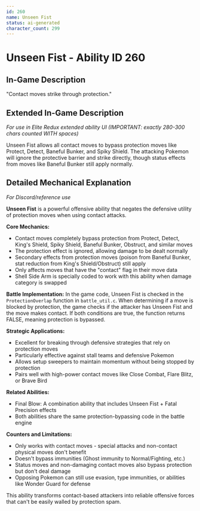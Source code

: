 ```yaml
---
id: 260
name: Unseen Fist
status: ai-generated
character_count: 299
---
```


# Unseen Fist - Ability ID 260

## In-Game Description
"Contact moves strike through protection."

## Extended In-Game Description
*For use in Elite Redux extended ability UI (IMPORTANT: exactly 280-300 chars counted WITH spaces)*

Unseen Fist allows all contact moves to bypass protection moves like Protect, Detect, Baneful Bunker, and Spiky Shield. The attacking Pokemon will ignore the protective barrier and strike directly, though status effects from moves like Baneful Bunker still apply normally.

## Detailed Mechanical Explanation
*For Discord/reference use*

**Unseen Fist** is a powerful offensive ability that negates the defensive utility of protection moves when using contact attacks.

**Core Mechanics:**
- Contact moves completely bypass protection from Protect, Detect, King's Shield, Spiky Shield, Baneful Bunker, Obstruct, and similar moves
- The protection effect is ignored, allowing damage to be dealt normally
- Secondary effects from protection moves (poison from Baneful Bunker, stat reduction from King's Shield/Obstruct) still apply
- Only affects moves that have the "contact" flag in their move data
- Shell Side Arm is specially coded to work with this ability when damage category is swapped

**Battle Implementation:**
In the game code, Unseen Fist is checked in the `ProtectionOverlap` function in `battle_util.c`. When determining if a move is blocked by protection, the game checks if the attacker has Unseen Fist and the move makes contact. If both conditions are true, the function returns FALSE, meaning protection is bypassed.

**Strategic Applications:**
- Excellent for breaking through defensive strategies that rely on protection moves
- Particularly effective against stall teams and defensive Pokemon
- Allows setup sweepers to maintain momentum without being stopped by protection
- Pairs well with high-power contact moves like Close Combat, Flare Blitz, or Brave Bird

**Related Abilities:**
- Final Blow: A combination ability that includes Unseen Fist + Fatal Precision effects
- Both abilities share the same protection-bypassing code in the battle engine

**Counters and Limitations:**
- Only works with contact moves - special attacks and non-contact physical moves don't benefit
- Doesn't bypass immunities (Ghost immunity to Normal/Fighting, etc.)
- Status moves and non-damaging contact moves also bypass protection but don't deal damage
- Opposing Pokemon can still use evasion, type immunities, or abilities like Wonder Guard for defense

This ability transforms contact-based attackers into reliable offensive forces that can't be easily walled by protection spam.